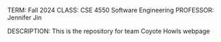 TERM: Fall 2024
CLASS: CSE 4550 Software Engineering
PROFESSOR: Jennifer Jin

DESCRIPTION:
This is the repository for team Coyote Howls webpage